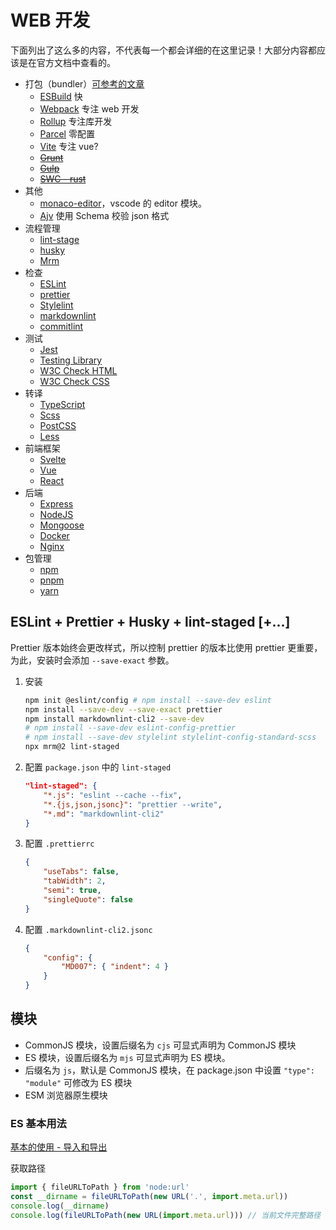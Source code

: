 # WEB 开发

下面列出了这么多的内容，不代表每一个都会详细的在这里记录！大部分内容都应该是在官方文档中查看的。

- 打包（bundler）[可参考的文章](https://www.zhoulujun.cn/html/tools/Bundler/vite/8770.html)
    - [ESBuild](https://esbuild.github.io/) 快
    - [Webpack](https://webpack.js.org/) 专注 web 开发
    - [Rollup](https://rollupjs.org/) 专注库开发
    - [Parcel](https://parceljs.org/) 零配置
    - [Vite](https://vitejs.dev/) 专注 vue?
    - [~~Grunt~~](https://gruntjs.com/)
    - [~~Gulp~~](https://gulpjs.com/)
    - [~~SWC - rust~~](https://swc.rs/)
- 其他
    - [monaco-editor](https://github.com/microsoft/monaco-editor)，vscode 的 editor 模块。
    - [Ajv](https://ajv.js.org/) 使用 Schema 校验 json 格式
- 流程管理
    - [lint-stage](https://github.com/okonet/lint-staged)
    - [husky](https://github.com/typicode/husky)
    - [Mrm](https://github.com/sapegin/mrm)
- 检查
    - [ESLint](https://eslint.org/)
    - [prettier](https://prettier.io/)
    - [Stylelint](https://stylelint.io/)
    - [markdownlint](https://github.com/DavidAnson/markdownlint)
    - [commitlint](https://commitlint.js.org)
- 测试
    - [Jest](https://jestjs.io/zh-Hans/)
    - [Testing Library](https://testing-library.com/)
    - [W3C Check HTML](https://validator.w3.org/)
    - [W3C Check CSS](https://jigsaw.w3.org/css-validator/#validate_by_uri+with_options)
- 转译
    - [TypeScript](https://www.typescriptlang.org/)
    - [Scss](https://sass-lang.com/)
    - [PostCSS](https://postcss.org/)
    - [Less](https://lesscss.org/)
- 前端框架
    - [Svelte](https://svelte.dev/)
    - [Vue](https://vuejs.org/)
    - [React](https://react.dev/)
- 后端
    - [Express](https://expressjs.com/)
    - [NodeJS](https://nodejs.org/en)
    - [Mongoose](https://mongoosejs.com/)
    - [Docker](https://www.docker.com/)
    - [Nginx](https://www.nginx.com/)
- 包管理
    - [npm](https://www.npmjs.com/)
    - [pnpm](https://pnpm.io/)
    - [yarn](https://yarnpkg.com/)

## ESLint + Prettier + Husky + lint-staged [+...]

Prettier 版本始终会更改样式，所以控制 prettier 的版本比使用 prettier 更重要，为此，安装时会添加 `--save-exact` 参数。

1. 安装

    ```sh
    npm init @eslint/config # npm install --save-dev eslint
    npm install --save-dev --save-exact prettier
    npm install markdownlint-cli2 --save-dev
    # npm install --save-dev eslint-config-prettier
    # npm install --save-dev stylelint stylelint-config-standard-scss
    npx mrm@2 lint-staged
    ```

2. 配置 `package.json` 中的 `lint-staged`

    ```json
    "lint-staged": {
        "*.js": "eslint --cache --fix",
        "*.{js,json,jsonc}": "prettier --write",
        "*.md": "markdownlint-cli2"
    }
    ```

3. 配置 `.prettierrc`

    ```json
    {
        "useTabs": false,
        "tabWidth": 2,
        "semi": true,
        "singleQuote": false
    }
    ```

4. 配置 `.markdownlint-cli2.jsonc`

    ```json
    {
        "config": {
            "MD007": { "indent": 4 }
        }
    }
    ```

## 模块

- CommonJS 模块，设置后缀名为 `cjs` 可显式声明为 CommonJS 模块
- ES 模块，设置后缀名为 `mjs` 可显式声明为 ES 模块。
- 后缀名为 `js`，默认是 CommonJS 模块，在 package.json 中设置 `"type": "module"` 可修改为 ES 模块
- ESM 浏览器原生模块

### ES 基本用法

[基本的使用 - 导入和导出](https://cn.rollupjs.org/es-module-syntax/)

获取路径

```js
import { fileURLToPath } from 'node:url'
const __dirname = fileURLToPath(new URL('.', import.meta.url))
console.log(__dirname)
console.log(fileURLToPath(new URL(import.meta.url))) // 当前文件完整路径
```
